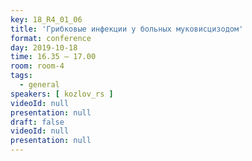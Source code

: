 ```yaml
---
key: 18_R4_01_06
title: 'Грибковые инфекции у больных муковисцизодом'
format: conference
day: 2019-10-18
time: 16.35 – 17.00
room: room-4
tags:
  - general
speakers: [ kozlov_rs ]
videoId: null
presentation: null
draft: false
videoId: null
presentation: null
---
```

